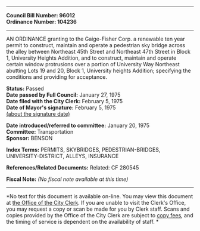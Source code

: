 * * * * *  
  
**Council Bill Number: [](#h0)[](#h2)96012**   
**Ordinance Number: 104236**  
  
* * * * *  
  
AN ORDINANCE granting to the Gaige-Fisher Corp. a renewable ten year permit to construct, maintain and operate a pedestrian sky bridge across the alley between Northeast 45th Street and Northeast 47th Street in Block 1, University Heights Addition, and to construct, maintain and operate certain window protrusions over a portion of University Way Northeast abutting Lots 19 and 20, Block 1, University heights Addition; specifying the conditions and providing for acceptance.  
  
**Status:** Passed   
**Date passed by Full Council:** January 27, 1975   
**Date filed with the City Clerk:** February 5, 1975   
**Date of Mayor's signature:** February 5, 1975   
[(about the signature date)](/~public/approvaldate.htm)   
  
  
**Date introduced/referred to committee:** January 20, 1975   
**Committee:** Transportation   
**Sponsor:** BENSON   
  
**Index Terms:** PERMITS, SKYBRIDGES, PEDESTRIAN-BRIDGES, UNIVERSITY-DISTRICT, ALLEYS, INSURANCE  
  
**References/Related Documents:** Related: CF 280545  
  
**Fiscal Note:** *(No fiscal note available at this time)*  
  
* * * * *  
  
*No text for this document is available on-line. You may view this document at [the Office of the City Clerk](http://www.seattle.gov/leg/clerk/contactUs.htm). If you are unable to visit the Clerk's Office, you may request a copy or scan be made for you by Clerk staff. Scans and copies provided by the Office of the City Clerk are subject to [copy fees](http://clerk.seattle.gov/~public/clerkfees.htm), and the timing of service is dependent on the availability of staff. *  
  
  
